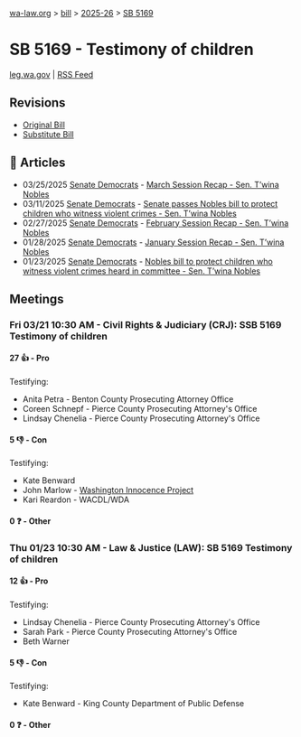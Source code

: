 [wa-law.org](/) > [bill](/bill/) > [2025-26](/bill/2025-26/) > [SB 5169](/bill/2025-26/sb/5169/)

# SB 5169 - Testimony of children
[leg.wa.gov](https://app.leg.wa.gov/billsummary?BillNumber=5169&Year=2025&Initiative=false) | [RSS Feed](./rss.xml)

## Revisions
* [Original Bill](1/)
* [Substitute Bill](S/)

## 📰 Articles
* 03/25/2025 [Senate Democrats](/org/senate_democrats/) - [March Session Recap - Sen. T’wina Nobles](https://senatedemocrats.wa.gov/nobles/2025/03/25/march-session-recap-2/#:~:text=SB%205169)
* 03/11/2025 [Senate Democrats](/org/senate_democrats/) - [Senate passes Nobles bill to protect children who witness violent crimes - Sen. T’wina Nobles](https://senatedemocrats.wa.gov/nobles/2025/03/11/senate-passes-nobles-bill-to-protect-children-who-witness-violent-crimes/#:~:text=Senate%20Bill%205169)
* 02/27/2025 [Senate Democrats](/org/senate_democrats/) - [February Session Recap - Sen. T’wina Nobles](https://senatedemocrats.wa.gov/nobles/2025/02/26/february-session-recap-2/#:~:text=SB%205169)
* 01/28/2025 [Senate Democrats](/org/senate_democrats/) - [January Session Recap - Sen. T’wina Nobles](https://senatedemocrats.wa.gov/nobles/2025/01/28/january-session-recap-2/#:~:text=SB%205169)
* 01/23/2025 [Senate Democrats](/org/senate_democrats/) - [Nobles bill to protect children who witness violent crimes heard in committee - Sen. T’wina Nobles](https://senatedemocrats.wa.gov/nobles/2025/01/23/nobles-bill-to-protect-children-who-witness-violent-crimes-heard-in-committee/#:~:text=Senate%20Bill%205169)

## Meetings
### Fri 03/21 10:30 AM - Civil Rights & Judiciary (CRJ): SSB 5169 Testimony of children
#### 27 👍 - Pro
Testifying:
* Anita Petra - Benton County Prosecuting Attorney Office
* Coreen Schnepf - Pierce County Prosecuting Attorney's Office
* Lindsay Chenelia - Pierce County Prosecuting Attorney's Office

#### 5 👎 - Con
Testifying:
* Kate Benward
* John Marlow - [Washington Innocence Project](/org/washington_innocence_project/)
* Kari Reardon - WACDL/WDA

#### 0 ❓ - Other

### Thu 01/23 10:30 AM - Law & Justice (LAW): SB 5169 Testimony of children
#### 12 👍 - Pro
Testifying:
* Lindsay Chenelia - Pierce County Prosecuting Attorney's Office
* Sarah Park - Pierce County Prosecuting Attorney's Office
* Beth Warner

#### 5 👎 - Con
Testifying:
* Kate Benward - King County Department of Public Defense

#### 0 ❓ - Other
